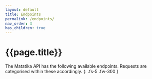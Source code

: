 ```yaml
---
layout: default
title: Endpoints
permalink: /endpoints/
nav_order: 3
has_children: true
---
```


# {{page.title}}

The Matatika API has the following available endpoints. Requests are categorised within these accordingly.
{: .fs-5 .fw-300 }